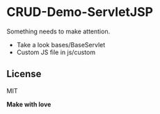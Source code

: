 # CRUD-Demo-ServletJSP

Something needs to make attention.

 - Take a look bases/BaseServlet
 - Custom JS file in js/custom
 
 
License
----

MIT


**Make with love**
